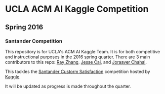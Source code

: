 
UCLA ACM AI Kaggle Competition
==========================

Spring 2016
-----------


### Santander Competition

This repository is for UCLA's ACM AI Kaggle Team. It is for both competitive
and instructional purposes in the 2016 spring quarter. There are 3 main contributors
to this repo: [Ray Zhang](https://github.com/OneRaynyDay), [Jesse Cai](https://github.com/jcaip),
and [Joraaver Chahal](https://github.com/abcde13).

This tackles the [Santander Custorm Satisfaction](https://www.kaggle.com/c/santander-customer-satisfaction)
competition hosted by [Kaggle](https://www.kaggle.com/)


It will be updated as progress is made throughout the quarter. 



